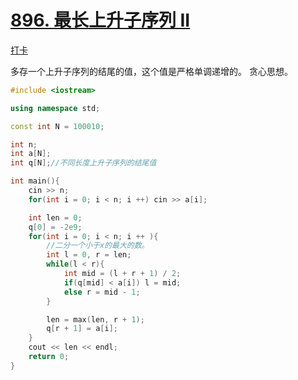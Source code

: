 # [896. 最长上升子序列 II](https://www.acwing.com/problem/content/898/)

[打卡](https://www.acwing.com/activity/content/problem/content/1004/1/)

多存一个上升子序列的结尾的值，这个值是严格单调递增的。
贪心思想。

```c++
#include <iostream>

using namespace std;

const int N = 100010;

int n;
int a[N];
int q[N];//不同长度上升子序列的结尾值

int main(){
    cin >> n;
    for(int i = 0; i < n; i ++) cin >> a[i];

    int len = 0;
    q[0] = -2e9;
    for(int i = 0; i < n; i ++ ){
        //二分一个小于x的最大的数。
        int l = 0, r = len;
        while(l < r){
            int mid = (l + r + 1) / 2;
            if(q[mid] < a[i]) l = mid;
            else r = mid - 1;
        }

        len = max(len, r + 1);
        q[r + 1] = a[i];
    }
    cout << len << endl;
    return 0;
}
```
